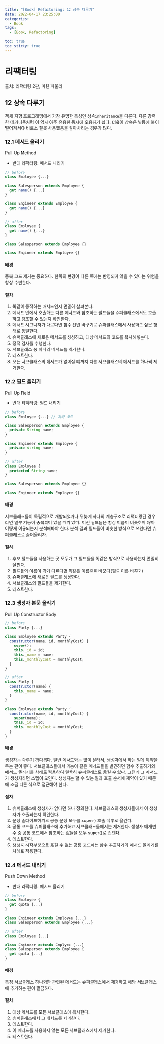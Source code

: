 ```yaml
---
title: "[Book] Refactoring: 12 상속 다루기"
date: 2022-04-17 23:25:00
categories:
  - Book
tags:
  - [Book, Refactoring]

toc: true
toc_sticky: true
---
```


# 리팩터링

출처: 리팩터링 2판, 마틴 파울러

## 12 상속 다루기

객체 지향 프로그래밍에서 가장 유명한 특성인 상속`inheritance`을 다룬다. 다른 강력한 메커니즘처럼 이 역시 아주 유용한 동시에 오용하기 쉽다. 더욱이 상속은 발등에 불이 떨어져서야 비로소 잘못 사용했음을 알아차리는 경우가 많다.

### 12.1 메서드 올리기

Pull Up Method

- 반대 리팩터링: 메서드 내리기

```js
// before
class Employee {...}

class Salesperson extends Employee {
  get name() {...}
}

class Engineer extends Employee {
  get name() {...}
}
```

```js
// after
class Employee {
  get name() {...}
}

class Salesperson extends Employee {}

class Engineer extends Employee {}
```

#### 배경

중복 코드 제거는 중요하다. 한쪽의 변경이 다른 쪽에는 반영되지 않을 수 있다는 위험을 항상 수반한다.

#### 절차

1. 똑같이 동작하는 매서드인지 면밀히 살펴본다.
2. 메서드 안에서 호출하는 다른 메서드와 참조하는 필드들을 슈퍼클래스에서도 호출하고 참조할 수 있는지 확인한다.
3. 메서드 시그니처가 다르다면 함수 선언 바꾸기로 슈퍼클래스에서 사용하고 싶은 형태로 통일한다.
4. 슈퍼클래스에 새로운 메서드를 생성하고, 대상 메서드의 코드를 복사해넣는다.
5. 정적 검사를 수행한다.
6. 서브클래스 중 하나의 메서드를 제거한다.
7. 테스트한다.
8. 모든 서브클래스의 메서드가 없어질 떄까지 다른 서브클래스의 메서드를 하나씩 제거한다.

### 12.2 필드 올리기

Pull Up Field

- 반대 리팩터링: 필드 내리기

```js
// before
class Employee {...} // 자바 코드

class Salesperson extends Employee {
  private String name;
}

class Engineer extends Employee {
  private String name;
}
```

```js
// after
class Employee {
  protected String name;
}

class Salesperson extends Employee {}

class Engineer extends Employee {}
```

#### 배경

서브클래스들이 독립적으로 개발되었거나 뒤늦게 하나의 계층구조로 리팩터링된 경우라면 일부 기능이 중복되어 있을 때가 있다. 이런 필드들은 항상 이름이 비슷하지 않아 어떻게 이용되는지 분석해봐야 한다. 분석 결과 필드들이 비슷한 방식으로 쓰인다면 슈퍼클래스로 끌어올리자.

#### 절차

1. 후보 필드들을 사용하는 곳 모두가 그 필드들을 똑같은 방식으로 사용하는지 면밀히 살핀다.
2. 필드들의 이름이 각기 다르다면 똑같은 이름으로 바꾼다(필드 이름 바꾸기).
3. 슈퍼클래스에 새로운 필드를 생성한다.
4. 서브클래스의 필드들을 제거한다.
5. 테스트한다.

### 12.3 생성자 본문 올리기

Pull Up Constructor Body

```js
// before
class Party {...}

class Employee extends Party {
  constructor(name, id, monthlyCost) {
    super();
    this._id = id;
    this._name = name;
    this._monthlyCost = monthlyCost;
  }
}
```

```js
// after
class Party {
  constructor(name) {
    this._name = name;
  }
}

class Employee extends Party {
  constructor(name, id, monthlyCost) {
    super(name);
    this._id = id;
    this._monthlyCost = monthlyCost;
  }
}
```

#### 배경

생성자는 다루기 까다롭다. 일반 메서드와는 많이 달라서, 생성자에서 하는 일에 제약을 두는 편이 좋다.
서브클래스들에서 기능이 같은 메서드들을 발견하면 함수 추출하기와 메서드 올리기를 차례로 적용하여 말끔히 슈퍼클래스로 옮길 수 있다. 그런데 그 메서드가 생성자라면 스텝이 꼬인다. 생성자는 할 수 있는 일과 호출 순서에 제약이 있기 때문에 조금 다른 식으로 접근해야 한다.

#### 절차

1. 슈퍼클래스에 생성자가 없다면 하나 정의한다. 서브클래스의 생성자들에서 이 생성자가 호출되는지 확인한다.
2. 문장 슬라이드하기로 공통 문장 모두를 super() 호출 직후로 옮긴다.
3. 공통 코드를 슈퍼클래스에 추가하고 서브클래스들에서는 제거한다. 생성자 매개변수 중 공통 코드에서 참조하는 값들을 모두 super()로 건넨다.
4. 테스트한다.
5. 생성자 시작부분으로 옮길 수 없는 공통 코드에는 함수 추출하기와 메서드 올리기를 차례로 적용한다.

### 12.4 메서드 내리기

Push Down Method

- 반대 리팩터링: 메서드 올리기

```js
// before
class Employee {
  get quota {...}
}

class Engineer extends Employee {...}
class Salesperson extends Employee {...}
```

```js
// after
class Employee {...}

class Engineer extends Emplyee {...}
class Salesperson extends Employee {
  get quota {...}
}
```

#### 배경

특정 서브클래스 하나와만 관련된 메서드는 슈퍼클래스에서 제거하고 해당 서브클래스에 추가하는 편이 깔끔하다.

#### 절차

1. 대상 메서드를 모든 서브클래스에 복사한다.
2. 슈퍼클래스에서 그 메서드를 제거한다.
3. 테스트한다.
4. 이 메서드를 사용하지 않는 모든 서브클래스에서 제거한다.
5. 테스트한다.
